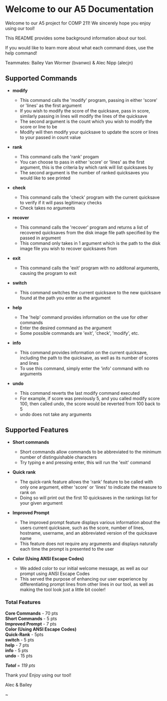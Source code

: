 # Welcome to our A5 Documentation
Welcome to our A5 project for COMP 211! We sincerely hope you enjoy using our tool!

  

This README provides some background information about our tool.

If you would like to learn more about what each command does, use the help command!

  

Teammates: Bailey Van Wormer (bvanwo) & Alec Nipp (alecjn)

  

## Supported Commands

- **modify**
	- This command calls the 'modify' program, passing in either 'score' or 'lines' as the first argument
	- If you wish to modify the score of the quicksave, pass in score, similarly passing in lines will modify the lines of the quicksave
	- The second argument is the count which you wish to modify the score or line to be
	- Modify will then modify your quicksave to update the score or lines to your passed in count value

- **rank**
	- This command calls the 'rank' progam
	- You can choose to pass in either 'score' or 'lines' as the first argument, this is the criteria by which rank will list quicksaves by
	- The second argument is the number of ranked quicksaves you would like to see printed

- **check**
	- This command calls the 'check' program with the current quicksave to verify if it will pass legitimacy checks
	- Check takes no arguments

- **recover**
	- This command calls the 'recover' program and returns a list of recovered quicksaves from the disk image file path specified by the passed in argument
	- This command only takes in 1 argument which is the path to the disk image file you wish to recover quicksaves from

- **exit**
	- This command calls the 'exit' program with no additonal arguments, causing the program to exit

- **switch**
	- This command switches the current quicksave to the new quicksave found at the path you enter as the argument

- **help**
	- The 'help' command provides information on the use for other commands
	- Enter the desired command as the argument
	- Some possible commands are 'exit', 'check', 'modify', etc.

- **info**
	- This command provides information on the current quicksave, including the path to the quicksave, as well as its number of scores and lines
	- To use this command, simply enter the 'info' command with no arguments

- **undo**
	- This command reverts the last modify command executed
	- For example, if score was previously 5, and you called modify score 100, then called undo, the score would be reverted from 100 back to 5
	- undo does not take any arguments

## Supported Features

- **Short commands**
	- Short commands allow commands to be abbreviated to the minimum number of distinguishable characters
	- Try typing e and pressing enter, this will run the 'exit' command

- **Quick rank**
	- The quick-rank feature allows the 'rank' feature to be called with only one argument, either 'score' or 'lines' to indicate the measure to rank on
	- Doing so will print out the first 10 quicksaves in the rankings list for your given argument

- **Improved Prompt**
	- The improved prompt feature displays various information about the users current quicksave, such as the score, number of lines, hostname, username, and an abbreviated version of the quicksave name
	- This feature does not require any arguments and displays naturally each time the prompt is presented to the user

- **Color (Using ANSI Escape Codes)**
	- We added color to our initial welcome message, as well as our prompt using ANSI Escape Codes
	- This served the purpose of enhancing our user experience by differentiating prompt lines from other lines in our tool, as well as making the tool look just a little bit cooler!

### Total Features
**Core Commands** - 70 pts  
**Short Commands** - 5 pts  
**Improved Prompt** - 7 pts \
**Color (Using ANSI Escape Codes)**   
**Quick-Rank** - 5pts  
**switch** - 5 pts  
**help** - 7 pts  
**info** - 5 pts  
**undo** - 15 pts

  
***Total*** = *119 pts*


  

Thank you! Enjoy using our tool!

  

Alec & Bailey

~
